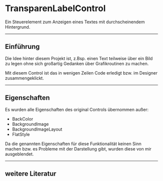 # TransparenLabelControl

Ein Steuerelement zum Anzeigen eines Textes mit durchscheinendem Hintergrund.


---

## Einführung

Die Idee hinter diesem Projekt ist, z.Bsp. einen Text teilweise über ein Bild 
zu legen ohne sich großartig Gedanken über 
Grafikroutinen zu machen.

Mit diesem Control ist das in wenigen Zeilen Code erledigt bzw. im 
Designer zusammengeklickt.

---

## Eigenschaften

Es wurden alle Eigenschaften des original Controls übernommen außer:

- BackColor
- BackgroundImage
- BackgroundImageLayout
- FlatStyle

Da die genannten Eigenschaften für diese Funktionalität keinen Sinn machen 
bzw. es Probleme mit der Darstellung gibt, wurden diese von mir ausgeblendet.

---

## weitere Literatur


